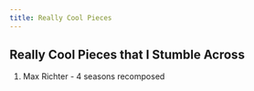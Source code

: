 ```yaml
---
title: Really Cool Pieces
---
```


## Really Cool Pieces that I Stumble Across
1. Max Richter - 4 seasons recomposed
